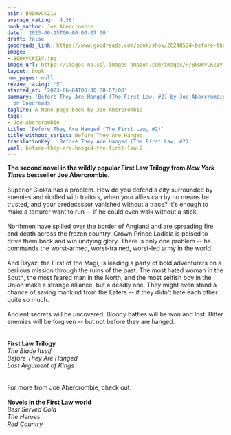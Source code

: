 ```yaml
---
asin: B0DWVCKZ1V
average_rating: '4.36'
book_author: Joe Abercrombie
date: '2023-06-15T00:00:00-07:00'
draft: false
goodreads_link: https://www.goodreads.com/book/show/26248534-before-they-are-hanged
image:
- B0DWVCKZ1V.jpg
image_url: https://images-na.ssl-images-amazon.com/images/P/B0DWVCKZ1V.01._SCLZZZZZZZ.jpg
layout: book
num_pages: null
review_rating: '5'
started_at: '2023-06-04T00:00:00-07:00'
summary: 'Before They Are Hanged (The First Law, #2) by Joe Abercrombie - rated 4.36/5
  on Goodreads'
tagline: A None-page book by Joe Abercrombie
tags:
- Joe Abercrombie
title: 'Before They Are Hanged (The First Law, #2)'
title_without_series: Before They Are Hanged
translationKey: 'Before They Are Hanged (The First Law, #2)'
yaml: before-they-are-hanged-the-first-law-2
---
```


<b>The second novel in the wildly popular First Law Trilogy from <i>New York Times</i> bestseller Joe Abercrombie. </b><br /><br />Superior Glokta has a problem. How do you defend a city surrounded by enemies and riddled with traitors, when your allies can by no means be trusted, and your predecessor vanished without a trace? It's enough to make a torturer want to run -- if he could even walk without a stick. <br /><br /> Northmen have spilled over the border of Angland and are spreading fire and death across the frozen country. Crown Prince Ladisla is poised to drive them back and win undying glory. There is only one problem -- he commands the worst-armed, worst-trained, worst-led army in the world. <br /><br /> And Bayaz, the First of the Magi, is leading a party of bold adventurers on a perilous mission through the ruins of the past. The most hated woman in the South, the most feared man in the North, and the most selfish boy in the Union make a strange alliance, but a deadly one. They might even stand a chance of saving mankind from the Eaters -- if they didn't hate each other quite so much. <br /><br /> Ancient secrets will be uncovered. Bloody battles will be won and lost. Bitter enemies will be forgiven -- but not before they are hanged.<br /> <br /><br /><b>First Law Trilogy</b><br /><i>The Blade Itself</i><br /><i>Before They Are Hanged</i><br /><i>Last Argument of Kings</i><br /><br /><br />For more from Joe Abercrombie, check out:<br /><br /><b>Novels in the First Law world</b><br /><i>Best Served Cold</i><br /><i>The Heroes</i><br /><i>Red Country</i>